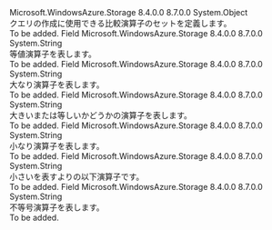 <Type Name="QueryComparisons" FullName="Microsoft.WindowsAzure.Storage.Table.QueryComparisons">
  <TypeSignature Language="C#" Value="public static class QueryComparisons" />
  <TypeSignature Language="ILAsm" Value=".class public auto ansi abstract sealed beforefieldinit QueryComparisons extends System.Object" />
  <TypeSignature Language="DocId" Value="T:Microsoft.WindowsAzure.Storage.Table.QueryComparisons" />
  <TypeSignature Language="VB.NET" Value="Public Class QueryComparisons" />
  <TypeSignature Language="F#" Value="type QueryComparisons = class" />
  <AssemblyInfo>
    <AssemblyName>Microsoft.WindowsAzure.Storage</AssemblyName>
    <AssemblyVersion>8.4.0.0</AssemblyVersion>
    <AssemblyVersion>8.7.0.0</AssemblyVersion>
  </AssemblyInfo>
  <Base>
    <BaseTypeName>System.Object</BaseTypeName>
  </Base>
  <Interfaces />
  <Docs>
    <summary>
            クエリの作成に使用できる比較演算子のセットを定義します。
            </summary>
    <remarks>To be added.</remarks>
  </Docs>
  <Members>
    <Member MemberName="Equal">
      <MemberSignature Language="C#" Value="public const string Equal;" />
      <MemberSignature Language="ILAsm" Value=".field public static literal string Equal" />
      <MemberSignature Language="DocId" Value="F:Microsoft.WindowsAzure.Storage.Table.QueryComparisons.Equal" />
      <MemberSignature Language="VB.NET" Value="Public Const Equal As String " />
      <MemberSignature Language="F#" Value="val mutable Equal : string" Usage="Microsoft.WindowsAzure.Storage.Table.QueryComparisons.Equal" />
      <MemberType>Field</MemberType>
      <AssemblyInfo>
        <AssemblyName>Microsoft.WindowsAzure.Storage</AssemblyName>
        <AssemblyVersion>8.4.0.0</AssemblyVersion>
        <AssemblyVersion>8.7.0.0</AssemblyVersion>
      </AssemblyInfo>
      <ReturnValue>
        <ReturnType>System.String</ReturnType>
      </ReturnValue>
      <Docs>
        <summary>
            等値演算子を表します。
            </summary>
        <remarks>To be added.</remarks>
      </Docs>
    </Member>
    <Member MemberName="GreaterThan">
      <MemberSignature Language="C#" Value="public const string GreaterThan;" />
      <MemberSignature Language="ILAsm" Value=".field public static literal string GreaterThan" />
      <MemberSignature Language="DocId" Value="F:Microsoft.WindowsAzure.Storage.Table.QueryComparisons.GreaterThan" />
      <MemberSignature Language="VB.NET" Value="Public Const GreaterThan As String " />
      <MemberSignature Language="F#" Value="val mutable GreaterThan : string" Usage="Microsoft.WindowsAzure.Storage.Table.QueryComparisons.GreaterThan" />
      <MemberType>Field</MemberType>
      <AssemblyInfo>
        <AssemblyName>Microsoft.WindowsAzure.Storage</AssemblyName>
        <AssemblyVersion>8.4.0.0</AssemblyVersion>
        <AssemblyVersion>8.7.0.0</AssemblyVersion>
      </AssemblyInfo>
      <ReturnValue>
        <ReturnType>System.String</ReturnType>
      </ReturnValue>
      <Docs>
        <summary>
            大なり演算子を表します。
            </summary>
        <remarks>To be added.</remarks>
      </Docs>
    </Member>
    <Member MemberName="GreaterThanOrEqual">
      <MemberSignature Language="C#" Value="public const string GreaterThanOrEqual;" />
      <MemberSignature Language="ILAsm" Value=".field public static literal string GreaterThanOrEqual" />
      <MemberSignature Language="DocId" Value="F:Microsoft.WindowsAzure.Storage.Table.QueryComparisons.GreaterThanOrEqual" />
      <MemberSignature Language="VB.NET" Value="Public Const GreaterThanOrEqual As String " />
      <MemberSignature Language="F#" Value="val mutable GreaterThanOrEqual : string" Usage="Microsoft.WindowsAzure.Storage.Table.QueryComparisons.GreaterThanOrEqual" />
      <MemberType>Field</MemberType>
      <AssemblyInfo>
        <AssemblyName>Microsoft.WindowsAzure.Storage</AssemblyName>
        <AssemblyVersion>8.4.0.0</AssemblyVersion>
        <AssemblyVersion>8.7.0.0</AssemblyVersion>
      </AssemblyInfo>
      <ReturnValue>
        <ReturnType>System.String</ReturnType>
      </ReturnValue>
      <Docs>
        <summary>
            大きいまたは等しいかどうかの演算子を表します。
            </summary>
        <remarks>To be added.</remarks>
      </Docs>
    </Member>
    <Member MemberName="LessThan">
      <MemberSignature Language="C#" Value="public const string LessThan;" />
      <MemberSignature Language="ILAsm" Value=".field public static literal string LessThan" />
      <MemberSignature Language="DocId" Value="F:Microsoft.WindowsAzure.Storage.Table.QueryComparisons.LessThan" />
      <MemberSignature Language="VB.NET" Value="Public Const LessThan As String " />
      <MemberSignature Language="F#" Value="val mutable LessThan : string" Usage="Microsoft.WindowsAzure.Storage.Table.QueryComparisons.LessThan" />
      <MemberType>Field</MemberType>
      <AssemblyInfo>
        <AssemblyName>Microsoft.WindowsAzure.Storage</AssemblyName>
        <AssemblyVersion>8.4.0.0</AssemblyVersion>
        <AssemblyVersion>8.7.0.0</AssemblyVersion>
      </AssemblyInfo>
      <ReturnValue>
        <ReturnType>System.String</ReturnType>
      </ReturnValue>
      <Docs>
        <summary>
            小なり演算子を表します。
            </summary>
        <remarks>To be added.</remarks>
      </Docs>
    </Member>
    <Member MemberName="LessThanOrEqual">
      <MemberSignature Language="C#" Value="public const string LessThanOrEqual;" />
      <MemberSignature Language="ILAsm" Value=".field public static literal string LessThanOrEqual" />
      <MemberSignature Language="DocId" Value="F:Microsoft.WindowsAzure.Storage.Table.QueryComparisons.LessThanOrEqual" />
      <MemberSignature Language="VB.NET" Value="Public Const LessThanOrEqual As String " />
      <MemberSignature Language="F#" Value="val mutable LessThanOrEqual : string" Usage="Microsoft.WindowsAzure.Storage.Table.QueryComparisons.LessThanOrEqual" />
      <MemberType>Field</MemberType>
      <AssemblyInfo>
        <AssemblyName>Microsoft.WindowsAzure.Storage</AssemblyName>
        <AssemblyVersion>8.4.0.0</AssemblyVersion>
        <AssemblyVersion>8.7.0.0</AssemblyVersion>
      </AssemblyInfo>
      <ReturnValue>
        <ReturnType>System.String</ReturnType>
      </ReturnValue>
      <Docs>
        <summary>
            小さいを表すよりの以下演算子です。
            </summary>
        <remarks>To be added.</remarks>
      </Docs>
    </Member>
    <Member MemberName="NotEqual">
      <MemberSignature Language="C#" Value="public const string NotEqual;" />
      <MemberSignature Language="ILAsm" Value=".field public static literal string NotEqual" />
      <MemberSignature Language="DocId" Value="F:Microsoft.WindowsAzure.Storage.Table.QueryComparisons.NotEqual" />
      <MemberSignature Language="VB.NET" Value="Public Const NotEqual As String " />
      <MemberSignature Language="F#" Value="val mutable NotEqual : string" Usage="Microsoft.WindowsAzure.Storage.Table.QueryComparisons.NotEqual" />
      <MemberType>Field</MemberType>
      <AssemblyInfo>
        <AssemblyName>Microsoft.WindowsAzure.Storage</AssemblyName>
        <AssemblyVersion>8.4.0.0</AssemblyVersion>
        <AssemblyVersion>8.7.0.0</AssemblyVersion>
      </AssemblyInfo>
      <ReturnValue>
        <ReturnType>System.String</ReturnType>
      </ReturnValue>
      <Docs>
        <summary>
            不等号演算子を表します。
            </summary>
        <remarks>To be added.</remarks>
      </Docs>
    </Member>
  </Members>
</Type>